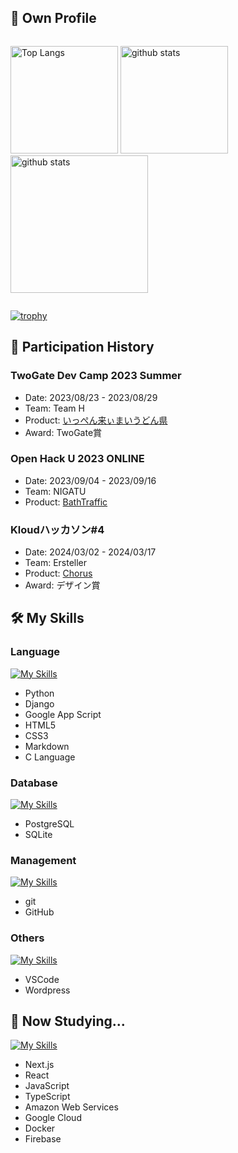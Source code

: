 ## 👤 Own Profile

<p align="left" style="display: inline-block;"> 
  <img alt="Top Langs" height="172px" src="https://github-readme-stats.vercel.app/api/top-langs/?username=somando&layout=compact&show_icons=true&theme=github_dark_dimmed" />
  <img alt="github stats" height="172px" src="https://github-readme-stats.vercel.app/api?username=somando&show_icons=ture&theme=github_dark_dimmed" />
  <img alt="github stats" height="220px" src="https://github-profile-summary-cards.vercel.app/api/cards/profile-details?username=somando&theme=dark" />
  
</p>

[![trophy](https://github-profile-trophy.vercel.app/?username=somando&theme=onedark&column=4)](https://github.com/ryo-ma/github-profile-trophy)

## 📅 Participation History

### TwoGate Dev Camp 2023 Summer
- Date: 2023/08/23 - 2023/08/29
- Team: Team H
- Product: [いっぺん来ぃまいうどん県](https://github.com/somando/Ippen-Kiimai-UDON-Ken)
- Award: TwoGate賞

### Open Hack U 2023 ONLINE
- Date: 2023/09/04 - 2023/09/16
- Team: NIGATU
- Product: [BathTraffic](https://github.com/OPEN-HACK-U-NIGATU/BathTraffic)

### Kloudハッカソン#4
- Date: 2024/03/02 - 2024/03/17
- Team: Ersteller
- Product: [Chorus](https://github.com/somando/Chorus)
- Award: デザイン賞

## 🛠️ My Skills
### Language
[![My Skills](https://skillicons.dev/icons?i=py,django,selenium,html,css,md,c)](https://skillicons.dev)
- Python
- Django
- Google App Script
- HTML5
- CSS3
- Markdown
- C Language
### Database
[![My Skills](https://skillicons.dev/icons?i=postgres,sqlite)](https://skillicons.dev)
- PostgreSQL
- SQLite
### Management
[![My Skills](https://skillicons.dev/icons?i=git,github)](https://skillicons.dev)
- git
- GitHub
### Others
[![My Skills](https://skillicons.dev/icons?i=vscode,wordpress)](https://skillicons.dev)
- VSCode
- Wordpress

## 📖 Now Studying...
[![My Skills](https://skillicons.dev/icons?i=nextjs,react,js,ts,aws,gcp,docker,firebase)](https://skillicons.dev)
- Next.js
- React
- JavaScript
- TypeScript
- Amazon Web Services
- Google Cloud
- Docker
- Firebase
